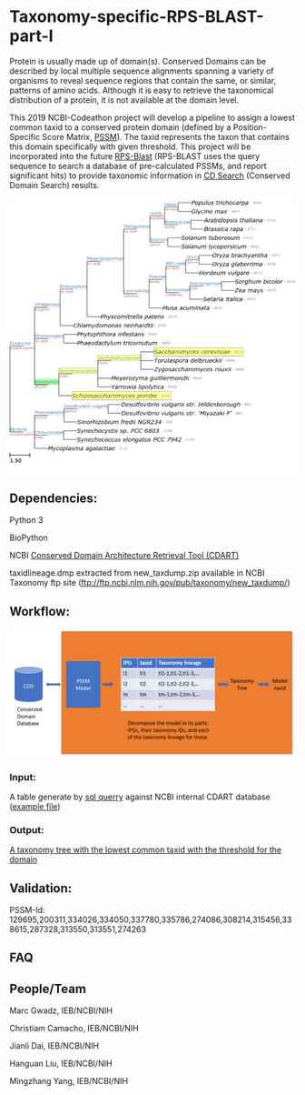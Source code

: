 # Taxonomy-specific-RPS-BLAST-part-I
Protein is usually made up of domain(s). Conserved Domains can be described by local multiple sequence alignments spanning a variety of organisms to reveal sequence regions that contain the same, or similar, patterns of amino acids. Although it is easy to retrieve the taxonomical distribution of a protein, it is not available at the domain level.

This 2019 NCBI-Codeathon project will develop a pipeline to assign a lowest common taxid to a conserved protein domain (defined by a Position-Specific Score Matrix, [PSSM](https://www.ncbi.nlm.nih.gov/Structure/cdd/cdd_help.shtml#CD_PSSM)). The taxid represents the taxon that contains this domain specifically with given threshold. This project will be incorporated into the future [RPS-Blast](https://www.ncbi.nlm.nih.gov/Structure/cdd/cdd_help.shtml#RPSBWhat) (RPS-BLAST uses the query sequence to search a database of pre-calculated PSSMs, and report significant hits) to provide taxonomic information in [CD Search](https://www.ncbi.nlm.nih.gov/Structure/cdd/wrpsb.cgi) (Conserved Domain Search) results.

![alt text](https://github.com/NCBI-Codeathons/Taxonomy-specific-RPS-BLAST-part-I/blob/master/Presentation/image1008.png)
## Dependencies:
Python 3

BioPython

NCBI [Conserved Domain Architecture Retrieval Tool (CDART)](https://www.ncbi.nlm.nih.gov/Structure/lexington/docs/cdart_help.html)

taxidlineage.dmp extracted from new_taxdump.zip available in NCBI Taxonomy ftp site (ftp://ftp.ncbi.nlm.nih.gov/pub/taxonomy/new_taxdump/)

## Workflow:
![alt text](https://github.com/NCBI-Codeathons/Taxonomy-specific-RPS-BLAST-part-I/blob/master/Presentation/workflow.png)
### Input: 

A table generate by [sql querry](https://github.com/NCBI-Codeathons/Taxonomy-specific-RPS-BLAST-part-I/blob/master/utilities/get-model-component-taxonomy.sh) against NCBI internal CDART database ([example file](https://github.com/NCBI-Codeathons/Taxonomy-specific-RPS-BLAST-part-I/blob/master/src/data/pfam10339-components.tsv))


### Output: 
[A taxonomy tree with the lowest common taxid with the threshold for the domain](https://github.com/NCBI-Codeathons/Taxonomy-specific-RPS-BLAST-part-I/blob/master/results/pfam10339_95.txt)

## Validation:
PSSM-Id: 129695,200311,334026,334050,337780,335786,274086,308214,315456,338615,287328,313550,313551,274263


## FAQ
## People/Team
Marc Gwadz, IEB/NCBI/NIH

Christiam Camacho, IEB/NCBI/NIH

Jianli Dai, IEB/NCBI/NIH

Hanguan Liu, IEB/NCBI/NIH

Mingzhang Yang, IEB/NCBI/NIH

